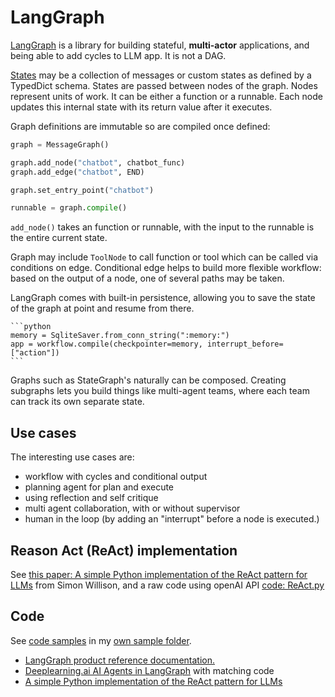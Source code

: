 # LangGraph

[LangGraph](https://python.langchain.com/docs/langgraph) is a library for building stateful, **multi-actor** applications, and being able to add cycles to LLM app. It is not a DAG. 

[States](https://python.langchain.com/docs/langgraph/#stategraph) may be a collection of messages or custom states as defined by a TypedDict schema. States are passed between nodes of the graph.  Nodes represent units of work.  It can be either a function or a runnable. Each node updates this internal state with its return value after it executes.

Graph definitions are immutable so are compiled once defined:

```python
graph = MessageGraph()

graph.add_node("chatbot", chatbot_func)
graph.add_edge("chatbot", END)

graph.set_entry_point("chatbot")

runnable = graph.compile()
```

`add_node()` takes an function or runnable, with the input to the runnable is the entire current state.

Graph may include `ToolNode` to call function or tool which can be called via conditions on edge. Conditional edge helps to build more flexible workflow: based on the output of a node, one of several paths may be taken.

LangGraph comes with built-in persistence, allowing you to save the state of the graph at point and resume from there.

    ```python
    memory = SqliteSaver.from_conn_string(":memory:")
    app = workflow.compile(checkpointer=memory, interrupt_before=["action"])
    ```

Graphs such as StateGraph's naturally can be composed. Creating subgraphs lets you build things like multi-agent teams, where each team can track its own separate state.


## Use cases

The interesting use cases are:

- workflow with cycles and conditional output
- planning agent for plan and execute  
- using reflection and self critique
- multi agent collaboration, with or without supervisor
- human in the loop (by adding an "interrupt" before a node is executed.)

## Reason Act (ReAct) implementation

See [this paper: A simple Python implementation of the ReAct pattern for LLMs](https://til.simonwillison.net/llms/python-react-pattern) from Simon Willison, and a raw code using openAI API [code: ReAct.py](ttps://github.com/jbcodeforce/ML-studies/tree/master/llm-langchain/langgraph/ReAct.py)

## Code 

See [code samples](https://github.com/langchain-ai/langgraph/tree/main/examples) in my [own sample folder](https://github.com/jbcodeforce/ML-studies/tree/master/llm-langchain/langgraph). 

* [LangGraph product reference documentation.](https://langchain-ai.github.io/langgraph/reference/prebuilt/)
* [Deeplearning.ai AI Agents in LangGraph](https://learn.deeplearning.ai/courses/ai-agents-in-langgraph) with matching code 
* [A simple Python implementation of the ReAct pattern for LLMs](https://til.simonwillison.net/llms/python-react-pattern)
